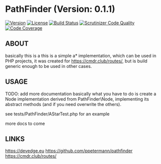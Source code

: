 # PathFinder (Version: 0.1.1)
[![Version](http://img.shields.io/packagist/v/devedge/pathfinder.svg)](https://packagist.org/packages/devedge/pathfinder)
[![License](http://img.shields.io/packagist/l/devedge/pathfinder.svg)](https://github.com/ppetermann/pathfinder)
[![Build Status](https://scrutinizer-ci.com/g/ppetermann/pathfinder/badges/build.png?b=master)](https://scrutinizer-ci.com/g/ppetermann/pathfinder/build-status/master)
[![Scrutinizer Code Quality](https://scrutinizer-ci.com/g/ppetermann/pathfinder/badges/quality-score.png?b=master)](https://scrutinizer-ci.com/g/ppetermann/pathfinder/?branch=master)
[![Code Coverage](https://scrutinizer-ci.com/g/ppetermann/pathfinder/badges/coverage.png?b=master)](https://scrutinizer-ci.com/g/ppetermann/pathfinder/?branch=master)

## ABOUT
basically this is a this is a simple a* implementation, which can be used in PHP projects,
it was created for https://cmdr.club/routes/, but is build generic enough to be used
in other cases.

## USAGE
TODO: add more documentation
basically what you have to do is create a Node implementation derived from PathFinder\Node,
implementing its abstract methods (and if you need overwrite the others).

see tests/PathFinder/AStarTest.php for an example

more docs to come

## LINKS
https://devedge.eu
https://github.com/ppetermann/pathfinder
https://cmdr.club/routes/

